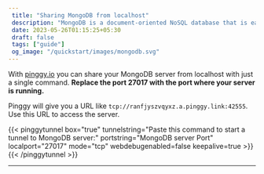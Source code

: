 ```yaml
---
 title: "Sharing MongoDB from localhost" 
 description: "MongoDB is a document-oriented NoSQL database that is easy to use and scale."
 date: 2023-05-26T01:15:25+05:30 
 draft: false 
 tags: ["guide"]
 og_image: "/quickstart/images/mongodb.svg"
---
```


With [pinggy.io](https://pinggy.io) you can share your MongoDB server from localhost with just a single command. **Replace the port 27017 with the port where your server is running.**

Pinggy will give you a URL like `tcp://ranfjyszvqyxz.a.pinggy.link:42555`. Use this URL to access the server.

{{< pinggytunnel box="true" tunnelstring="Paste this command to start a tunnel to MongoDB server:" portstring="MongoDB server Port" localport="27017" mode="tcp" webdebugenabled=false keepalive=true >}}
{{< /pinggytunnel >}}

<hr>
